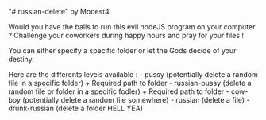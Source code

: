 "# russian-delete" by Modest4

Would you have the balls to run this evil nodeJS program on your computer ?
Challenge your coworkers during happy hours and pray for your files !

You can either specify a specific folder or let the Gods decide of your destiny.

Here are the differents levels available :
	- pussy (potentially delete a random file in a specific folder) + Required path to folder
	- russian-pussy (delete a random file or folder in a specific fodler) + Required path to folder
	- cow-boy (potentially delete a random file somewhere)
	- russian (delete a file)
	- drunk-russian (delete a folder HELL YEA)